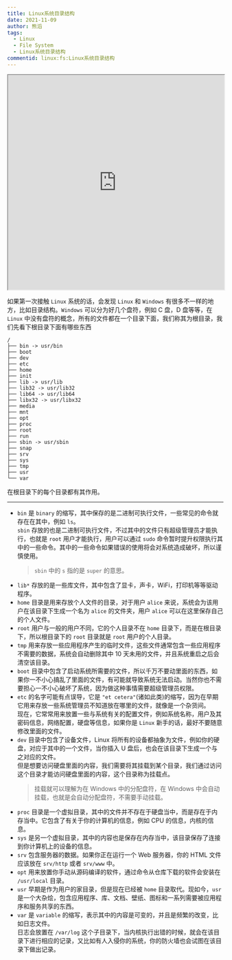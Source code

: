 ```yaml
---
title: Linux系统目录结构
date: 2021-11-09
author: 熊滔
tags:
  - Linux
  - File System
  - Linux系统目录结构
commentid: linux:fs:Linux系统目录结构
---
```


<iframe src="https://lastknightcoder.github.io/slides/linux-fs/" width="100%" height="500px" style="background: transparent;" /></iframe>

如果第一次接触 `Linux` 系统的话，会发现 `Linux` 和 `Windows` 有很多不一样的地方，比如目录结构。`Windows` 可以分为好几个盘符，例如 C 盘，D 盘等等，在 `Linux` 中没有盘符的概念，所有的文件都在一个目录下面，我们称其为根目录，我们先看下根目录下面有哪些东西

```shell
/
├── bin -> usr/bin
├── boot
├── dev
├── etc
├── home
├── init
├── lib -> usr/lib
├── lib32 -> usr/lib32
├── lib64 -> usr/lib64
├── libx32 -> usr/libx32
├── media
├── mnt
├── opt
├── proc
├── root
├── run
├── sbin -> usr/sbin
├── snap
├── srv
├── sys
├── tmp
├── usr
└── var
```

在根目录下的每个目录都有其作用。

---

- `bin` 是 `binary` 的缩写，其中保存的是二进制可执行文件，一些常见的命令就存在在其中，例如 `ls`。<br />
  `sbin` 存放的也是二进制可执行文件，不过其中的文件只有超级管理员才能执行，也就是 `root` 用户才能执行，用户可以通过 `sudo` 命令暂时提升权限执行其中的一些命令。其中的一些命令如果错误的使用将会对系统造成破坏，所以谨慎使用。<br />
  > `sbin` 中的 `s` 指的是 `super` 的意思。
- `lib*` 存放的是一些库文件，其中包含了显卡，声卡，WiFi，打印机等等驱动程序。
- `home` 目录是用来存放个人文件的目录，对于用户 `alice` 来说，系统会为该用户在该目录下生成一个名为 `alice` 的文件夹，用户 `alice` 可以在这里保存自己的个人文件。
- `root` 用户与一般的用户不同，它的个人目录不在 `home` 目录下，而是在根目录下，所以根目录下的 `root` 目录就是 `root` 用户的个人目录。
- `tmp` 用来存放一些应用程序产生的临时文件，这些文件通常包含一些应用程序不需要的数据，系统会自动删除其中 10 天未用的文件，并且系统重启之后会清空该目录。
- `boot` 目录中包含了启动系统所需要的文件，所以千万不要动里面的东西，如果你一不小心搞乱了里面的文件，有可能就导致系统无法启动。当然你也不需要担心一不小心破坏了系统，因为做这种事情需要超级管理员权限。
-  `etc` 的名字可能有点误导，它是 `"et cetera"`(诸如此类)的缩写，因为在早期它用来存放一些系统管理员不知道放在哪里的文件，就像是一个杂货间。<br />
  现在，它常常用来放置一些与系统有关的配置文件，例如系统名称，用户及其密码信息，网络配置，硬盘等信息，如果你是 `Linux` 新手的话，最好不要随意修改里面的文件。
- `dev` 目录中包含了设备文件，Linux 将所有的设备都抽象为文件，例如你的硬盘，对应于其中的一个文件，当你插入 U 盘后，也会在该目录下生成一个与之对应的文件。<br />
  但是想要访问硬盘里面的内容，我们需要将其挂载到某个目录，我们通过访问这个目录才能访问硬盘里面的内容，这个目录称为挂载点。<br />
  >挂载就可以理解为在 Windows 中的分配盘符，在 Windows 中会自动挂载，也就是会自动分配盘符，不需要手动挂载。
- `proc` 目录是一个虚拟目录，其中的文件并不存在于硬盘当中，而是存在于内存当中。它包含了有关于你的计算机的信息，例如 CPU 的信息，内核的信息。
- `sys` 是另一个虚拟目录，其中的内容也是保存在内存当中，该目录保存了连接到你计算机上的设备的信息。
- `srv` 包含服务器的数据。如果你正在运行一个 Web 服务器，你的 HTML 文件应该放在 `srv/http` 或者 `srv/www` 中。
- `opt` 用来放置你手动从源码编译的软件，通过命令从仓库下载的软件会安装在 `/usr/local` 目录。
- `usr` 早期是作为用户的家目录，但是现在已经被 `home` 目录取代。现如今，`usr` 是一个大杂烩，包含应用程序、库、文档、壁纸、图标和一系列需要被应用程序和服务共享的东西。
- `var` 是 `variable` 的缩写，表示其中的内容是可变的，并且是频繁的改变，比如日志文件。<br/>
  日志会放置在 `/var/log` 这个子目录下，当内核执行出错的时候，就会在该目录下进行相应的记录，又比如有人入侵你的系统，你的防火墙也会试图在该目录下做出记录。
